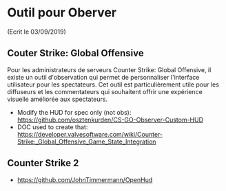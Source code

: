 # Outil pour Oberver
(Ecrit le 03/09/2019)

## Couter Strike: Global Offensive

Pour les administrateurs de serveurs Counter Strike: Global Offensive, il existe un outil d'observation qui permet de personnaliser l'interface utilisateur pour les spectateurs. Cet outil est particulièrement utile pour les diffuseurs et les commentateurs qui souhaitent offrir une expérience visuelle améliorée aux spectateurs.

- Modify the HUD for spec only (not obs): <https://github.com/osztenkurden/CS-GO-Observer-Custom-HUD>
- DOC used to create that: <https://developer.valvesoftware.com/wiki/Counter-Strike:_Global_Offensive_Game_State_Integration>

## Counter Strike 2

- https://github.com/JohnTimmermann/OpenHud